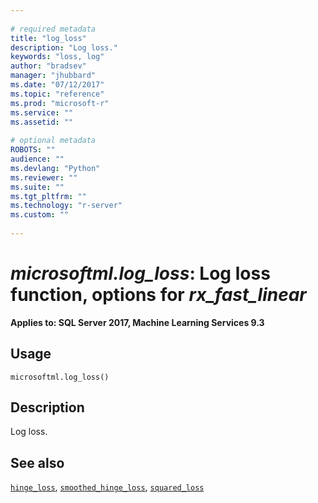 ```yaml
--- 
 
# required metadata 
title: "log_loss" 
description: "Log loss." 
keywords: "loss, log" 
author: "bradsev" 
manager: "jhubbard" 
ms.date: "07/12/2017" 
ms.topic: "reference" 
ms.prod: "microsoft-r" 
ms.service: "" 
ms.assetid: "" 
 
# optional metadata 
ROBOTS: "" 
audience: "" 
ms.devlang: "Python" 
ms.reviewer: "" 
ms.suite: "" 
ms.tgt_pltfrm: "" 
ms.technology: "r-server" 
ms.custom: "" 
 
---
```


# *microsoftml.log_loss*: Log loss function, options for *rx_fast_linear*


**Applies to: SQL Server 2017, Machine Learning Services 9.3**


## Usage



```
microsoftml.log_loss()
```




## Description

Log loss.


## See also

[`hinge_loss`](hinge_loss.md),
[`smoothed_hinge_loss`](smoothed_hinge_loss.md),
[`squared_loss`](squared_loss.md)
